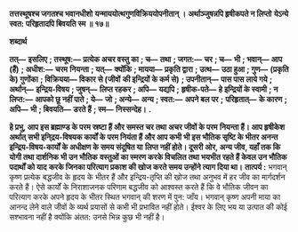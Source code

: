 **तत्तस्थूषश्च जगतश्च भवानधीशो** **यन्माययोत्थगुणविक्रिययोपनीतान् ।** **अर्थाञ्जुषन्नपि हृषीकपते न लिप्तो** **येऽन्ये स्वत: परिहृतादपि बिवयति स्म ॥ १७॥** 

**शब्दार्थ** 

**तत्—** **इसलिए** **; तस्थूष:—** **प्रत्येक अचर वस्तु का** **; च—** **तथा** **; जगत:—** **चर** **; च—** **भी** **; भवान्—** **आप (हैं)** **; अधीश:—** **चरम** **नियन्ता** **; यत्—** **क्योंकि** **; मायया—** **प्रकृति द्वारा** **; उत्थ—** **उठा हुआ** **; गुण—** **(प्रकृति के) गुणोंका** **; विक्रियया—** **विकार से (जीवों** **की इन्द्रियों के कर्म से)** **; उपनीतान्—** **पास पास लाये गये** **; अर्थान्—** **इन्द्रिय-विषय** **; जुषन्—** **लिप्त रहकर** **; अपि—** **यद्यपि** **;** **हृषीक-पते—** **हे इन्द्रियों के स्वामी** **; न लिप्त:—** **आपको छू नहीं पाते** **; ये—** **जो** **; अन्ये—** **अन्य** **; स्वत:—** **अपने बल पर** **;** **परिहृतात्—** **के कारण** **; अपि—** **भी** **; बिवयति—** **डरते हैं** **; स्म—** **निस्सन्देह।** **.** 

**हे प्रभु, आप इस ब्रह्माण्ड के परम स्रष्टा हैं और समस्त चर तथा अचर जीवों के परम** **नियन्ता हैं। आप हृषीकेश अर्थात् सभी इनि्द्रय-विषयक कार्यों के परम नियंता हैं और आप कभी** **भी इस भौतिक सृष्टि के भीतर अनन्त इन्द्रिय-विषय-कार्यों के अधीक्षण के समय संदूषित या** **लिप्त नहीं होते। दूसरी ओर, अन्य जीव, यहाँ तक कि योगी तथा दार्शनिक भी उन भौतिक** **वस्तुओं का स्मरण करके विचलित तथा भयभीत रहते हैं केवल उन भौतिक पदार्थों को याद** **करके जिनका परित्याग प्रकाश की खोज करते समय उन्होंने त्याग दिया था।** **तात्पर्य :** भगवान् कृष्ण प्रत्येक बद्धजीव के हृदय के भीतर हैं और इन्द्रिय-तृप्ति की खोज तथा अनुभव में हर जीव का मार्गदर्शन करते हैं। ऐसे कार्यों के निराशाजनक परिणाम बद्धजीव को आश्वस्त करते हैं कि वे भौतिक जीवन का परित्याग करके अपने हृदय के भीतर स्थित भगवान् की शरण में पुन: जाँय। भगवान् कृष्ण अपनी माया का आनन्द लेने वाले जीवों के व्यर्थ प्रयासों से कभी भी प्रभावित नहीं होते। ईश्वर के लिए भय या उत्पात की कोई सश्भावना नहीं है क्योंकि अंतत: उनसे भिन्न कुछ भी नहीं है।  